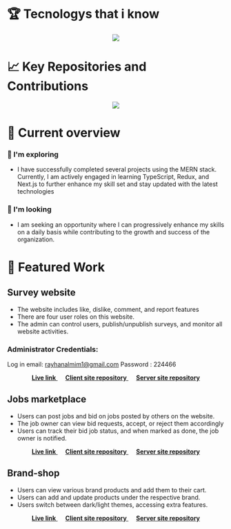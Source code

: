 
# :trophy: Tecnologys that i know
<p align="center">
  <a>
    <img src="https://skillicons.dev/icons?i=nodejs,mongodb,react,js,firebase,html,css,express,vscode,stackoverflow,tailwind,vercel,netlify,github,figma,laravel,prisma,mysql,typescript,nextjs&perline=5" />
  </a>
</p>


# :chart_with_upwards_trend: Key Repositories and Contributions

<p align="center">
  <a >
    <img src="https://api.githubtrends.io/user/svg/rayhanalmim/repos?time_range=one_year&include_private=true&group=private&loc_metric=changed&theme=dark" />
  </a>
</p>


# :pushpin: Current overview
### :dart: I'm exploring 
- I have successfully completed several projects using the MERN stack. Currently, I am actively engaged in learning TypeScript, Redux, and Next.js to further enhance my skill set and stay updated with the latest technologies
### :mag_right: I'm looking 
- I am seeking an opportunity where I can progressively enhance my skills on a daily basis while contributing to the growth and success of the organization.

# :loudspeaker: Featured Work
## Survey website
- The website includes like, dislike,
comment, and report features
- There are four user roles on this
website.
- The admin can control users,
publish/unpublish surveys, and monitor
all website activities.

### Administrator Credentials:
Log in email: rayhanalmim1@gmail.com Password : 224466



<p align="center">
      <a href="https://meek-dango-f0d88f.netlify.app/">
    <strong>Live link</strong>
    </a>
 &emsp;
 <a href="https://github.com/rayhanalmim/Survey-Client.git">
    <strong>Client site repository</strong> 
 </a>
 &emsp;
 <a href="https://github.com/rayhanalmim/Survey-Server">
    <strong>Server site repository</strong> 
 </a>
</p>


## Jobs marketplace
- Users can post jobs and bid on jobs
posted by others on the website.
- The job owner can view bid requests,
accept, or reject them accordingly
- Users can track their bid job status, and
when marked as done, the job owner is
notified.

<p align="center">
     <a href="https://verdant-pie-9e3ec9.netlify.app">
    <strong>Live link</strong>
 </a>
 &emsp;
 <a href="https://github.com/rayhanalmim/Job-bidder-client">
    <strong>Client site repository</strong> 
 </a>
 &emsp;
 <a href="https://github.com/rayhanalmim/Job-bidder-server.git">
    <strong>Server site repository</strong> 
 </a>
</p>


## Brand-shop
- Users can view various brand products
and add them to their cart.
- Users can add and update products
under the respective brand.
- Users switch between dark/light
themes, accessing extra features.

<p align="center">
     <a href="https://bejewelled-tarsier-355a2e.netlify.app/">
    <strong>Live link</strong>
 </a>
 &emsp;
 <a href="https://github.com/rayhanalmim/Brand-Shop-Client">
    <strong>Client site repository</strong> 
 </a>
 &emsp;
 <a href="https://github.com/rayhanalmim/Brand-Shop-Server">
    <strong>Server site repository</strong> 
 </a>
</p>

